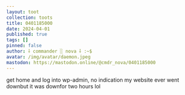 ```yaml
---
layout: toot
collection: toots
title: 0401185000
date: 2024-04-01
published: true
tags: []
pinned: false
author: ⸸ commander ░ nova ⸸ :~$
avatar: /img/avatar/daemon.jpeg
mastodon: https://mastodon.online/@cmdr_nova/0401185000
---
```


get home and log into wp-admin, no indication my website ever went downbut it was downfor two hours lol
